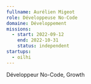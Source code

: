 ```yaml
---
fullname: Aurélien Migeot
role: Développeuse No-Code
domaine: Développement
missions:
  - start: 2022-09-12
    end: 2022-10-31
    status: independent
startups:
  - oilhi
---
```


Développeur No-Code, Growth
